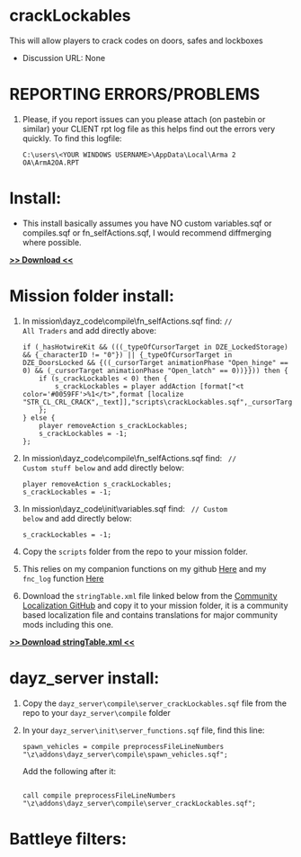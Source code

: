 # crackLockables
This will allow players to crack codes on doors, safes and lockboxes

* Discussion URL: None

# REPORTING ERRORS/PROBLEMS

1. Please, if you report issues can you please attach (on pastebin or similar) your CLIENT rpt log file as this helps find out the errors very quickly. To find this logfile:

	```sqf
	C:\users\<YOUR WINDOWS USERNAME>\AppData\Local\Arma 2 OA\ArmA2OA.RPT
	```

# Install:

* This install basically assumes you have NO custom variables.sqf or compiles.sqf or fn_selfActions.sqf, I would recommend diffmerging where possible.

**[>> Download <<](https://github.com/oiad/crackLockables/archive/master.zip)**

# Mission folder install:

1. In mission\dayz_code\compile\fn_selfActions.sqf find: <code>// All Traders</code> and add directly above:

	```sqf
	if (_hasHotwireKit && (((_typeOfCursorTarget in DZE_LockedStorage) && {_characterID != "0"}) || {_typeOfCursorTarget in DZE_DoorsLocked && {((_cursorTarget animationPhase "Open_hinge" == 0) && (_cursorTarget animationPhase "Open_latch" == 0))}})) then {
		if (s_crackLockables < 0) then {
			s_crackLockables = player addAction [format["<t color='#0059FF'>%1</t>",format [localize "STR_CL_CRL_CRACK",_text]],"scripts\crackLockables.sqf",_cursorTarget,0,false,true];
		};
	} else {
		player removeAction s_crackLockables;
		s_crackLockables = -1;
	};

	```

2. In mission\dayz_code\compile\fn_selfActions.sqf find: <code>	// Custom stuff below</code> and add directly below:
	```sqf
	player removeAction s_crackLockables;
	s_crackLockables = -1;
	```

3. In mission\dayz_code\init\variables.sqf find: <code>	// Custom below</code> and add directly below:
	```sqf
	s_crackLockables = -1;
	```

4. Copy the <code>scripts</code> folder from the repo to your mission folder.

5. This relies on my companion functions on my github [Here](https://github.com/oiad/scripts/companionFunctions) and my <code>fnc_log</code> function [Here](https://github.com/oiad/scripts/tree/master/fnc_log)

6. Download the <code>stringTable.xml</code> file linked below from the [Community Localization GitHub](https://github.com/oiad/communityLocalizations) and copy it to your mission folder, it is a community based localization file and contains translations for major community mods including this one.

**[>> Download stringTable.xml <<](https://github.com/oiad/communityLocalizations/blob/master/stringTable.xml)**

# dayz_server install:

1. Copy the <code>dayz_server\compile\server_crackLockables.sqf</code> file from the repo to your <code>dayz_server\compile</code> folder

2. In your <code>dayz_server\init\server_functions.sqf</code> file, find this line:
	```sqf
	spawn_vehicles = compile preprocessFileLineNumbers "\z\addons\dayz_server\compile\spawn_vehicles.sqf";
	```
	Add the following after it:
	```sqf
	
	call compile preprocessFileLineNumbers "\z\addons\dayz_server\compile\server_crackLockables.sqf";
	```

# Battleye filters:

